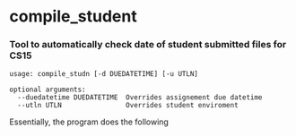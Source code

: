 # compile_student

### Tool to automatically check date of student submitted files for CS15

    usage: compile_studn [-d DUEDATETIME] [-u UTLN]

    optional arguments:
      --duedatetime DUEDATETIME  Overrides assignement due datetime
      --utln UTLN                Overrides student enviroment
      
Essentially, the program does the following
